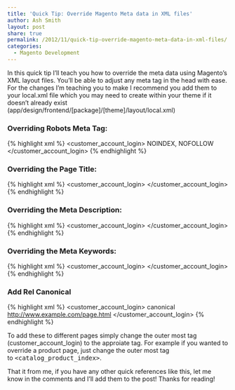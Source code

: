 ```yaml
---
title: 'Quick Tip: Override Magento Meta data in XML files'
author: Ash Smith
layout: post
share: true
permalink: /2012/11/quick-tip-override-magento-meta-data-in-xml-files/
categories:
  - Magento Development
---
```

In this quick tip I&#8217;ll teach you how to override the meta data using Magento&#8217;s XML layout files. You&#8217;ll be able to adjust any meta tag in the head with ease. For the changes I&#8217;m teaching you to make I recommend you add them to your local.xml file which you may need to create within your theme if it doesn&#8217;t already exist (app/design/frontend/[package]/[theme]/layout/local.xml)

### Overriding Robots Meta Tag:

{% highlight xml %}
<customer_account_login>
  <reference name="head">
    <action method="setRobots">
      <value>NOINDEX, NOFOLLOW</value>
    </action>
  </reference>
</customer_account_login>
{% endhighlight %}

### Overriding the Page Title:

{% highlight xml %}
<customer_account_login>
  <reference name="head">
    <action method="setTitle" translate="title">
      <title>New Page Title</title>
    </action>
  </reference>
</customer_account_login>
{% endhighlight %}

### Overriding the Meta Description:

{% highlight xml %}
<customer_account_login>
  <reference name="head">
    <action method="setDescription" translate="title">
      <title>New Meta Description</title>
    </action>
  </reference>
</customer_account_login>
{% endhighlight %}

### Overriding the Meta Keywords:

{% highlight xml %}
<customer_account_login>
  <reference name="head">
    <action method="setKeywords" translate="title">
      <title>New Keywords</title>
    </action>
  </reference>
</customer_account_login>
{% endhighlight %}

### Add Rel Canonical

{% highlight xml %}
<customer_account_login>
  <reference name="head">
    <action method="addLinkRel" translate="title">
      <rel>canonical</rel>
      <href>http://www.example.com/page.html</href>
    </action>
  </reference>
</customer_account_login>
{% endhighlight %}

To add these to different pages simply change the outer most tag (customer\_account\_login) to the approiate tag. For example if you wanted to override a product page, just change the outer
most tag to <kbd>&lt;catalog_product_index&gt;</kbd>.

That it from me, if you have any other quick references like this, let me know in the comments and I&#8217;ll add them to the post! Thanks for reading!
